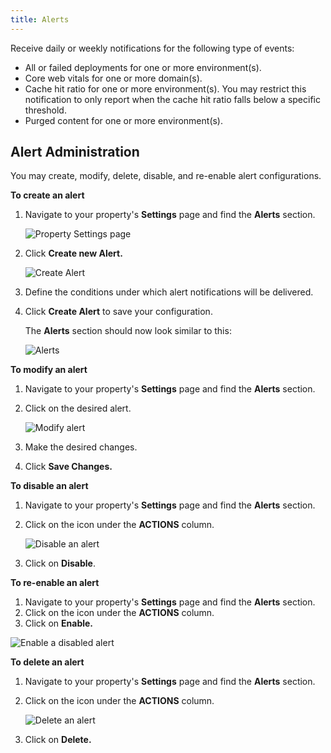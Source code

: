 ```yaml
---
title: Alerts
---
```


Receive daily or weekly notifications for the following type of events:

-   All or failed deployments for one or more environment(s). 
-   Core web vitals for one or more domain(s).
-   Cache hit ratio for one or more environment(s). You may restrict this notification to only report when the cache hit ratio falls below a specific threshold.
-   Purged content for one or more environment(s).

## Alert Administration

You may create, modify, delete, disable, and re-enable alert configurations. 

**To create an alert**

1. Navigate to your property's **Settings** page and find the **Alerts** section.

   ![Property Settings page](/images/v7/basics/alerts-nav.png?width=550)

2. Click **Create new Alert.**

   ![Create Alert](/images/v7/basics/create-alert.png?width=550)
3. Define the conditions under which alert notifications will be delivered.
4. Click **Create Alert** to save your configuration.

   The **Alerts** section should now look similar to this:
   
   ![Alerts](/images/v7/basics/alerts.png?width=550)

**To modify an alert**

1. Navigate to your property's **Settings** page and find the **Alerts** section.
2. Click on the desired alert. 

   ![Modify alert](/images/v7/basics/modify-alert.png?width=550)
   
3. Make the desired changes.
4. Click **Save Changes.**

**To disable an alert**

1. Navigate to your property's **Settings** page and find the **Alerts** section.
2. Click on the <GoKebabVertical className="inline-icon"/> icon under the **ACTIONS** column.

   ![Disable an alert](/images/v7/basics/disable-alert.png?width=550)
   
3. Click on **Disable**.

**To re-enable an alert**

1. Navigate to your property's **Settings** page and find the **Alerts** section.
2. Click on the <GoKebabVertical className="inline-icon"/> icon under the **ACTIONS** column.
3. Click on **Enable.**

![Enable a disabled alert](/images/v7/basics/enable-alert.png?width=550)

**To delete an alert**

1. Navigate to your property's **Settings** page and find the **Alerts** section.
2. Click on the <GoKebabVertical className="inline-icon"/> icon under the **ACTIONS** column.

   ![Delete an alert](/images/v7/basics/delete-alert.png?width=550)
   
3. Click on **Delete.**
